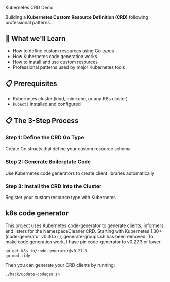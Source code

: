 Kubernetes CRD Demo

Building a **Kubernetes Custom Resource Definition (CRD)** following professional patterns.

## 🎯 What we'll Learn

- How to define custom resources using Go types
- How Kubernetes code generation works
- How to install and use custom resources
- Professional patterns used by major Kubernetes tools

## 📋 Prerequisites

- Kubernetes cluster (kind, minikube, or any K8s cluster)
- `kubectl` installed and configured

## 📋 The 3-Step Process

### **Step 1: Define the CRD Go Type**
Create Go structs that define your custom resource schema

### **Step 2: Generate Boilerplate Code**  
Use Kubernetes code generators to create client libraries automatically

### **Step 3: Install the CRD into the Cluster**
Register your custom resource type with Kubernetes





## k8s code generator
This project uses Kubernetes code-generator to generate clients, informers, and listers for the NamespaceCleaner CRD.
Starting with Kubernetes 1.30+ (code-generator v0.30.x+), generate-groups.sh has been removed.
To make code generation work, I have pin code-generator to v0.27.3 or lower:
```
go get k8s.io/code-generator@v0.27.3
go mod tidy
```

Then you can generate your CRD clients by running:

```
./hack/update-codegen.sh
```